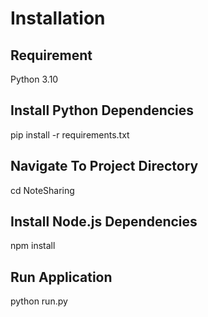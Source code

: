 <h1>Installation</h1>
<h2>Requirement</h2>
Python 3.10
<h2>Install Python Dependencies</h2>
<p>pip install -r requirements.txt</p>
<h2>Navigate To Project Directory</h2>
<p>cd NoteSharing</p>
<h2>Install Node.js Dependencies</h2>
<p>npm install</p>
<h2>Run Application</h2>
<p>python run.py</p>
